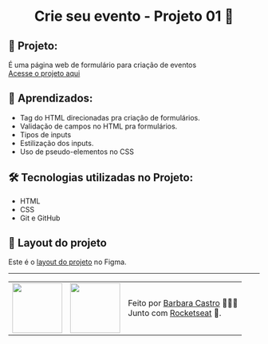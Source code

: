<h1 align="center">Crie seu evento - Projeto 01 🚀</h1>
<h2>📝 Projeto:</h2>
<p>
  É uma página web de formulário para criação de eventos
  </br>
  <a href="https://formulariodeeventos.netlify.app/">
    Acesse o projeto aqui
  </a>
</p>
 
<h2>🤯 Aprendizados:</h2>
<ul>
  <li>Tag do HTML direcionadas pra criação de formulários.</li>
  <li>Validação de campos no HTML pra formulários.</li>
  <li>Tipos de inputs</li>
  <li>Estilização dos inputs.</li>
  <li>Uso de pseudo-elementos no CSS</li>
</ul>

<h2>🛠 Tecnologias utilizadas no Projeto:</h2>
<ul>
  <li>HTML</li>
  <li>CSS</li>
  <li>Git e GitHub</li>
</ul>

<h2>🎨 Layout do projeto</h2>
<p>
  Este é o <a href="https://www.figma.com/file/m6rFZHGaexRIAf7CugCpOo/Explorer-Stage-03-Projeto-01-(Copy)?node-id=1%3A28&mode=dev">layout do projeto</a> no Figma.
</p>

---

<table align="center">
  <tr>
    <td>
      <img src="https://github.com/barbcastro.png" width="100px" />
    </td>
    <td>
      <img src="https://github.com/rocketseat-education.png" width="100px" />
    </td>
    <td>
      Feito por <a href="https://github.com/barbcastro">Barbara Castro</a> 🙋🏽‍♀️
      <br> Junto com <a href="https://rocketseat.com.br">Rocketseat</a> 🚀.
    </td>
  </tr>
</table>
